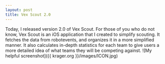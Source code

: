 ```yaml
---
layout: post
title: Vex Scout 2.0
---
```

Today, I released version 2.0 of Vex Scout.  For those of you who do not know, Vex Scout is an iOS application that I created to simplify scouting.  It fetches the data from robotevents, and organizes it in a more simplified manner. It also calculates in-depth statistics for each team to give users a more detailed idea of what teams they will be competing against.
![My helpful screenshot]({{ krager.org }}/images/ICON.jpg)
